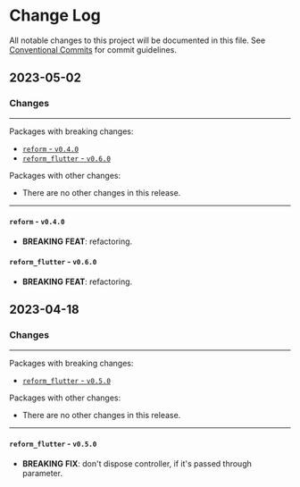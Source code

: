 # Change Log

All notable changes to this project will be documented in this file.
See [Conventional Commits](https://conventionalcommits.org) for commit guidelines.

## 2023-05-02

### Changes

---

Packages with breaking changes:

 - [`reform` - `v0.4.0`](#reform---v040)
 - [`reform_flutter` - `v0.6.0`](#reform_flutter---v060)

Packages with other changes:

 - There are no other changes in this release.

---

#### `reform` - `v0.4.0`

 - **BREAKING** **FEAT**: refactoring.

#### `reform_flutter` - `v0.6.0`

 - **BREAKING** **FEAT**: refactoring.


## 2023-04-18

### Changes

---

Packages with breaking changes:

 - [`reform_flutter` - `v0.5.0`](#reform_flutter---v050)

Packages with other changes:

 - There are no other changes in this release.

---

#### `reform_flutter` - `v0.5.0`

 - **BREAKING** **FIX**: don't dispose controller, if it's passed through parameter.


